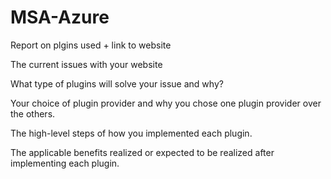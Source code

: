 # MSA-Azure
Report on plgins used + link to website

The current issues with your website

What type of plugins will solve your issue and why?

Your choice of plugin provider and why you chose one plugin provider over the others.

The high-level steps of how you implemented each plugin.

The applicable benefits realized or expected to be realized after implementing each plugin.
